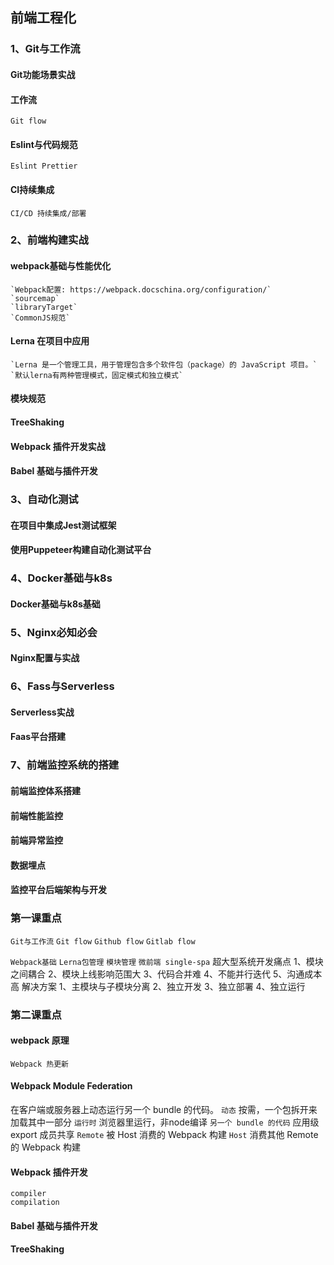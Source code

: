 ## 前端工程化

### 1、Git与工作流
  #### Git功能场景实战
  #### 工作流
    Git flow
  #### Eslint与代码规范
    Eslint Prettier
  #### CI持续集成
    CI/CD 持续集成/部署
### 2、前端构建实战
  #### webpack基础与性能优化
    `Webpack配置: https://webpack.docschina.org/configuration/`
    `sourcemap`
    `libraryTarget`
    `CommonJS规范`
  #### Lerna 在项目中应用
    `Lerna 是一个管理工具，用于管理包含多个软件包（package）的 JavaScript 项目。`
    `默认lerna有两种管理模式，固定模式和独立模式`
  #### 模块规范
  #### TreeShaking
  #### Webpack 插件开发实战
  #### Babel 基础与插件开发
### 3、自动化测试
  #### 在项目中集成Jest测试框架
  #### 使用Puppeteer构建自动化测试平台
### 4、Docker基础与k8s
  #### Docker基础与k8s基础
### 5、Nginx必知必会
  #### Nginx配置与实战
### 6、Fass与Serverless
  #### Serverless实战
  #### Faas平台搭建
### 7、前端监控系统的搭建
  #### 前端监控体系搭建
  #### 前端性能监控
  #### 前端异常监控
  #### 数据埋点
  #### 监控平台后端架构与开发

### 第一课重点
  `Git与工作流`
    `Git flow`
    `Github flow`
    `Gitlab flow`
    
  `Webpack基础`
  `Lerna包管理`
    `模块管理`
  `微前端 single-spa`
    超大型系统开发痛点
      1、模块之间耦合
      2、模块上线影响范围大
      3、代码合并难
      4、不能并行迭代
      5、沟通成本高
    解决方案
      1、主模块与子模块分离
      2、独立开发
      3、独立部署
      4、独立运行

### 第二课重点
  #### webpack 原理
    Webpack 热更新
  #### Webpack Module Federation
  在客户端或服务器上动态运行另一个 bundle 的代码。
  `动态` 按需，一个包拆开来加载其中一部分
  `运行时` 浏览器里运行，非node编译
  `另一个 bundle 的代码` 应用级 export 成员共享
  `Remote` 被 Host 消费的 Webpack 构建
  `Host` 消费其他 Remote 的 Webpack 构建
  #### Webpack 插件开发
    compiler
    compilation
  #### Babel 基础与插件开发
  #### TreeShaking